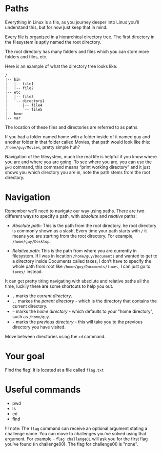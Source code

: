 # Paths



Everything in Linux is a file, as you journey deeper into Linux you’ll understand this, but for now just keep that in mind. 

Every file is organized in a hierarchical directory tree. The first directory in the filesystem is aptly named the root directory.

The root directory has many folders and files which you can store more folders and files, etc.

Here is an example of what the directory tree looks like:

```
/
|-- bin
|   |-- file1
|   |-- file2
|-- etc
|   |-- file3
|   `-- directory1
|       |-- file4
|       `-- file5
|-- home
|-- var
```

The location of these files and directories are referred to as paths.

If you had a folder named home with a folder inside of it named guy and another folder in that folder called Movies, that path would look like this: `/home/guy/Movies`, pretty simple huh?


Navigation of the filesystem, much like real life is helpful if you know where you are and where you are going. To see where you are, you can use the `pwd` command, this command means “print working directory” and it just shows you which directory you are in, note the path stems from the root directory.


# Navigation

Remember we’ll need to navigate our way using paths. There are two different ways to specify a path, with *absolute* and *relative* paths:

- _Absolute path_: This is the path from the root directory. he root directory is commonly shown as a slash. Every time your path starts with `/` it means you are starting from the root directory. For example, `/home/guy/Desktop`.

- _Relative path_: This is the path from where you are currently in filesystem. If I was in location `/home/guy/Documents` and wanted to get to a directory inside Documents called taxes, I don’t have to specify the whole path from root like `/home/guy/Documents/taxes`, I can just go to `taxes/` instead.


It can get pretty tiring navigating with absolute and relative paths all the time, luckily there are some shortcuts to help you out.

- `.`  marks the _current directory_.
- `..` markes the _parent directory_ - which is the directory that contains the current directory.
- `~` marks the _home directory_ - which defaults to your "home directory", such as `/home/guy`.
- `-` marks the _previous directory_ - this will take you to the previous directory you have visited.

Move between directories using the `cd` command.


# Your goal

Find the flag! It is located at a file called `flag.txt`


# Useful commands
- pwd
- ls
- cd
- find


!!! note:
    The `flag` command can receive an optional argument stating a challenge name. You can move to challenges you've solved using that argument. For example - `flag challenge01` will ask you for the first flag you've found (in challenge00). The flag for challenge00 is "none".
